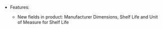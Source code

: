 - Features:

  - New fields in product: Manufacturer Dimensions, Shelf Life and Unit of Measure for Shelf Life

